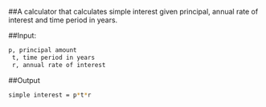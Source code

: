 ##A calculator that calculates simple interest given principal, annual rate of interest and time period in years.

##Input:
  ```bash
p, principal amount
   t, time period in years
   r, annual rate of interest
```

##Output
  ```bash
  simple interest = p*t*r
```
 

